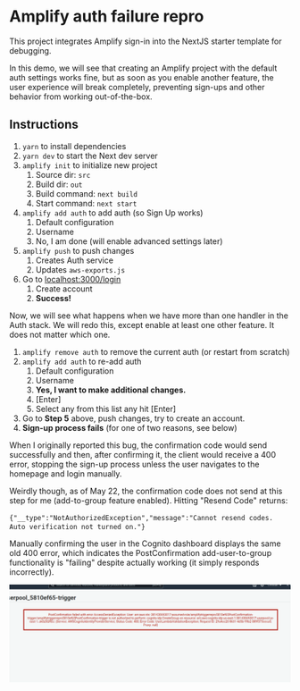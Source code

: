 # Amplify auth failure repro

This project integrates Amplify sign-in into the NextJS starter template for
debugging.

In this demo, we will see that creating an Amplify project with the default auth
settings works fine, but as soon as you enable another feature, the user
experience will break completely, preventing sign-ups and other behavior from
working out-of-the-box.

## Instructions
1. `yarn` to install dependencies
2. `yarn dev` to start the Next dev server
3. `amplify init` to initialize new project
    1. Source dir: `src`
    2. Build dir: `out`
    3. Build command: `next build`
    4. Start command: `next start` 
4. `amplify add auth` to add auth (so Sign Up works)
    1. Default configuration
    2. Username
    3. No, I am done (will enable advanced settings later)
5. `amplify push` to push changes
    1. Creates Auth service
    2. Updates `aws-exports.js`
6. Go to [localhost:3000/login](http://localhost:3000/login)
    1. Create account
    2. **Success!**


Now, we will see what happens when we have more than one handler in the Auth
stack. We will redo this, except enable at least one other feature. It does not
matter which one.

1. `amplify remove auth` to remove the current auth (or restart from scratch)
2. `amplify add auth` to re-add auth
    1. Default configuration
    2. Username
    3. **Yes, I want to make additional changes.**
    4. [Enter]
    5. Select any from this list any hit [Enter]
3. Go to **Step 5** above, push changes, try to create an account.
4. **Sign-up process fails** (for one of two reasons, see below)    
    
When I originally reported this bug, the confirmation code would send
successfully and then, after confirming it, the client would receive a 400
error, stopping the sign-up process unless the user navigates to the homepage
and login manually.

Weirdly though, as of May 22, the confirmation code does not send at this step
for me (add-to-group feature enabled). Hitting "Resend Code" returns:

```none
{"__type":"NotAuthorizedException","message":"Cannot resend codes. Auto verification not turned on."}
```

Manually confirming the user in the Cognito dashboard displays the same old 400
error, which indicates the PostConfirmation add-user-to-group functionality is
"failing" despite actually working (it simply responds incorrectly).

![](2021-05-22-03-05-14.png)